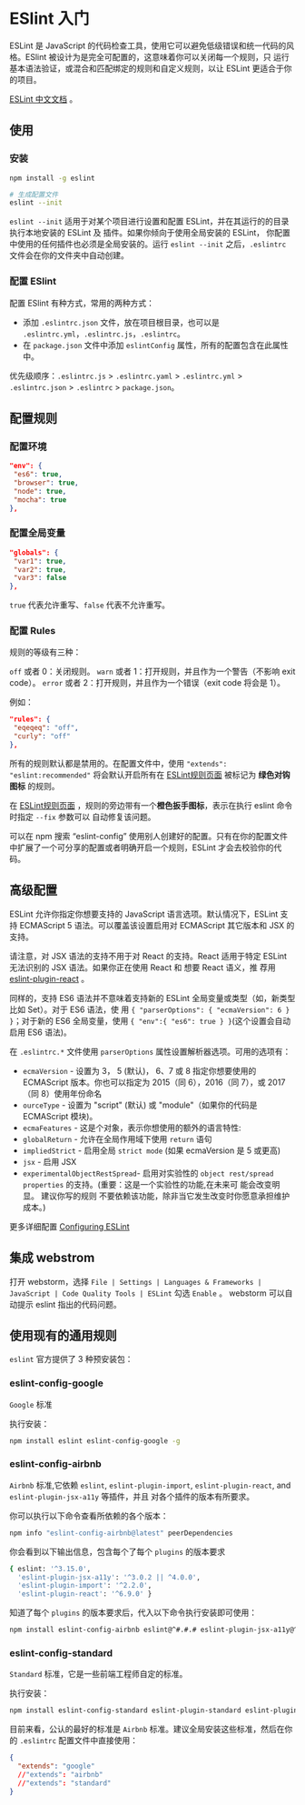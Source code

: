 # ESlint 入门


ESLint 是 JavaScript 的代码检查工具，使用它可以避免低级错误和统一代码的风格。ESlint 被设计为是完全可配置的，这意味着你可以关闭每一个规则，只
运行基本语法验证，或混合和匹配绑定的规则和自定义规则，以让 ESLint 更适合于你的项目。

[ESLint 中文文档](http://eslint.cn/) 。

<!--more-->

## 使用

### 安装

``` bash
npm install -g eslint

# 生成配置文件
eslint --init
```

`eslint --init` 适用于对某个项目进行设置和配置 ESLint，并在其运行的的目录执行本地安装的 ESLint 及 插件。如果你倾向于使用全局安装的 ESLint，
你配置中使用的任何插件也必须是全局安装的。运行 `eslint --init` 之后，`.eslintrc` 文件会在你的文件夹中自动创建。

### 配置 ESlint

配置 ESlint 有种方式，常用的两种方式：

- 添加 `.eslintrc.json` 文件，放在项目根目录，也可以是 `.eslintrc.yml`，`.eslintrc.js`，`.eslintrc`。
- 在 `package.json` 文件中添加 `eslintConfig` 属性，所有的配置包含在此属性中。

优先级顺序：`.eslintrc.js` > `.eslintrc.yaml` > `.eslintrc.yml` > `.eslintrc.json` > `.eslintrc` > `package.json`。

## 配置规则

### 配置环境

``` json
"env": {
 "es6": true,
 "browser": true,
 "node": true,
 "mocha": true
},
```

### 配置全局变量

``` json
"globals": {
 "var1": true,
 "var2": true,
 "var3": false
},
```

`true` 代表允许重写、`false` 代表不允许重写。

### 配置 Rules

规则的等级有三种：

`off` 或者 0：关闭规则。
`warn` 或者 1：打开规则，并且作为一个警告（不影响 exit code）。
`error` 或者 2：打开规则，并且作为一个错误（exit code 将会是 1）。

例如：

``` json
"rules": {
 "eqeqeq": "off",
 "curly": "off"
},
```

所有的规则默认都是禁用的。在配置文件中，使用 `"extends": "eslint:recommended"` 将会默认开启所有在 [ESLint规则页面](http://eslint.cn/docs/rules/)
被标记为 **绿色对钩图标** 的规则。

在 [ESLint规则页面](http://eslint.cn/docs/rules/) ，规则的旁边带有一个**橙色扳手图标**，表示在执行 eslint 命令时指定 `--fix` 参数可以
自动修复该问题。

可以在 npm 搜索 “eslint-config” 使用别人创建好的配置。只有在你的配置文件中扩展了一个可分享的配置或者明确开启一个规则，ESLint 才会去校验你的代码。

## 高级配置

ESLint 允许你指定你想要支持的 JavaScript 语言选项。默认情况下，ESLint 支持 ECMAScript 5 语法。可以覆盖该设置启用对 ECMAScript 其它版本和 JSX 的支持。

请注意，对 JSX 语法的支持不用于对 React 的支持。React 适用于特定 ESLint 无法识别的 JSX 语法。如果你正在使用 React 和 想要 React 语义，推
荐用 [eslint-plugin-react](https://github.com/yannickcr/eslint-plugin-react) 。

同样的，支持 ES6 语法并不意味着支持新的 ESLint 全局变量或类型（如，新类型比如 Set）。对于 ES6 语法，使
用 `{ "parserOptions": { "ecmaVersion": 6 } }`；对于新的 ES6 全局变量，使用 `{ "env":{ "es6": true } }`(这个设置会自动启用 ES6 语法)。

在 `.eslintrc.*` 文件使用 `parserOptions` 属性设置解析器选项。可用的选项有：

- `ecmaVersion` - 设置为 3， 5 (默认)， 6、7 或 8 指定你想要使用的 ECMAScript 版本。你也可以指定为 2015（同 6），2016（同 7），或
2017（同 8）使用年份命名
- `ourceType` - 设置为 "script" (默认) 或 "module"（如果你的代码是 ECMAScript 模块)。
- `ecmaFeatures` - 这是个对象，表示你想使用的额外的语言特性:
- `globalReturn` - 允许在全局作用域下使用 `return` 语句
- `impliedStrict` - 启用全局 `strict mode` (如果 ecmaVersion 是 5 或更高)
- `jsx` - 启用 JSX
- `experimentalObjectRestSpread`- 启用对实验性的 `object rest/spread properties` 的支持。(重要：这是一个实验性的功能,在未来可
能会改变明显。 建议你写的规则 不要依赖该功能，除非当它发生改变时你愿意承担维护成本。)

更多详细配置 [Configuring ESLint](http://eslint.cn/docs/user-guide/configuring)

## 集成 webstrom

打开 webstorm，选择 `File | Settings | Languages & Frameworks | JavaScript | Code Quality Tools | ESLint` 勾选 `Enable` 。
webstorm 可以自动提示 eslint 指出的代码问题。

## 使用现有的通用规则

`eslint` 官方提供了 3 种预安装包：

### eslint-config-google

`Google` 标准

执行安装：

``` bash
npm install eslint eslint-config-google -g
```

### eslint-config-airbnb

`Airbnb` 标准,它依赖 `eslint`, `eslint-plugin-import`, `eslint-plugin-react`, and `eslint-plugin-jsx-a11y` 等插件，并且
对各个插件的版本有所要求。

你可以执行以下命令查看所依赖的各个版本：

``` bash
npm info "eslint-config-airbnb@latest" peerDependencies
```

你会看到以下输出信息，包含每个了每个 `plugins` 的版本要求

``` bash
{ eslint: '^3.15.0',
  'eslint-plugin-jsx-a11y': '^3.0.2 || ^4.0.0',
  'eslint-plugin-import': '^2.2.0',
  'eslint-plugin-react': '^6.9.0' }
```  

知道了每个 `plugins` 的版本要求后，代入以下命令执行安装即可使用：

``` bash
npm install eslint-config-airbnb eslint@^#.#.# eslint-plugin-jsx-a11y@^#.#.# eslint-plugin-import@^#.#.# eslint-plugin-react@^#.#.# -g
```

### eslint-config-standard

`Standard` 标准，它是一些前端工程师自定的标准。

执行安装：

``` bash
npm install eslint-config-standard eslint-plugin-standard eslint-plugin-promise -g
```

目前来看，公认的最好的标准是 `Airbnb` 标准。建议全局安装这些标准，然后在你的 `.eslintrc` 配置文件中直接使用：

``` json
{
  "extends": "google"
  //"extends": "airbnb"
  //"extends": "standard"
}
```


